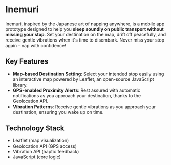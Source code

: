 # Inemuri

Inemuri, inspired by the Japanese art of napping anywhere, is a mobile app prototype designed to help you **sleep soundly on public transport without missing your stop**. Set your destination on the map, drift off peacefully, and receive gentle vibrations when it's time to disembark. Never miss your stop again - nap with confidence!


## Key Features
- **Map-based Destination Setting**: Select your intended stop easily using an interactive map powered by Leaflet, an open-source JavaScript library.
- **GPS-enabled Proximity Alerts**: Rest assured with automatic notifications as you approach your destination, thanks to the Geolocation API.
- **Vibration Patterns**: Receive gentle vibrations as you approach your destination, ensuring you wake up on time.

## Technology Stack
- Leaflet (map visualization)
- Geolocation API (GPS access)
- Vibration API (haptic feedback)
- JavaScript (core logic)


